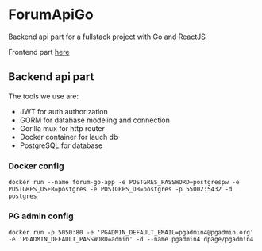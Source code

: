 # ForumApiGo

Backend api part for a fullstack project with Go and ReactJS

Frontend part [here](https://github.com/Thrashy190)

## Backend api part

The tools we use are:

- JWT for auth authorization
- GORM for database modeling and connection
- Gorilla mux for http router
- Docker container for lauch db
- PostgreSQL for database

### Docker config

    docker run --name forum-go-app -e POSTGRES_PASSWORD=postgrespw -e POSTGRES_USER=postgres -e POSTGRES_DB=postgres -p 55002:5432 -d postgres

### PG admin config

    docker run -p 5050:80 -e 'PGADMIN_DEFAULT_EMAIL=pgadmin4@pgadmin.org' -e 'PGADMIN_DEFAULT_PASSWORD=admin' -d --name pgadmin4 dpage/pgadmin4
